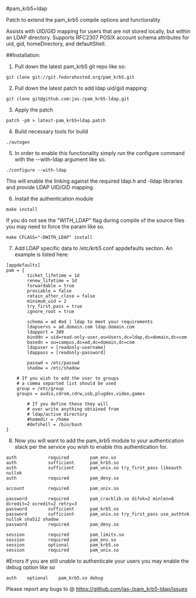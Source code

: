 #pam_krb5+ldap

Patch to extend the pam_krb5 compile options and functionality

Assists with UID/GID mapping for users that are not stored
locally, but within an LDAP directory. Supports RFC2307
POSIX account schema attributes for uid, gid, homeDirectory,
and defaultShell.

##Installation:
1. Pull down the latest pam_krb5 git repo like so:

```shell
git clone git://git.fedorahosted.org/pam_krb5.git
```

2. Pull down the latest patch to add ldap uid/gid mapping:

```shell
git clone git@github.com:jas-/pam_krb5-ldap.git
```

3. Apply the patch

```shell
patch -p0 > latest-pam_krb5+ldap.patch
```

4. Build necessary tools for build

```shell
./autogen
```

5. In order to enable this functionality simply run the configure
   command with the --with-ldap argument like so.

```shell
./configure --with-ldap
```

This will enable the linking against the required ldap.h and 
-lldap libraries and provide LDAP UID/GID mapping.

6. Install the authentication module

```shell
make install
```

If you do not see the "WITH_LDAP" flag during compile of the
source files you may need to force the param like so.

```shell
make CFLAGS="-DWITH_LDAP" install
```

7. Add LDAP specific data to /etc/krb5.conf appdefaults section.
An example is listed here:

```
[appdefaults]
pam = {
        ticket_lifetime = 1d
        renew_lifetime = 1d
        forwardable = true
        proxiable = false
        retain_after_close = false
        minimum_uid = 2
        try_first_pass = true
        ignore_root = true

        schema = ad #ad | ldap to meet your requirements
        ldapservs = ad.domain.com ldap.domain.com
        ldapport = 389
        binddn = uid=read-only-user,ou=Users,dc=ldap,dc=domain,dc=com
        basedn = ou=campus,dc=ad,dc=domain,dc=com
        ldapuser = [readonly-username]
        ldappass = [readonly-password]
        
        passwd = /etc/passwd
        shadow = /etc/shadow

	# If you wish to add the user to groups
	# a comma separted list should be used
	group = /etc/group
	groups = audio,cdrom,cdrw,usb,plugdev,video,games

        # If you define these they will
        # over write anything obtained from
        # ldap/active directory
        #homedir = /home
        #defshell = /bin/bash
}
```

8. Now you will want to add the pam_krb5 module to your authentication
stack per the service you wish to enable this authentication for.

```
auth            required        pam_env.so
auth            sufficient      pam_krb5.so
auth            sufficient      pam_unix.so try_first_pass likeauth nullok
auth            required        pam_deny.so

account         required        pam_unix.so

password        required        pam_cracklib.so difok=2 minlen=8 dcredit=2 ocredit=2 retry=3
password        sufficient      pam_krb5.so
password        sufficient      pam_unix.so try_first_pass use_authtok nullok sha512 shadow
password        required        pam_deny.so

session         required        pam_limits.so
session         required        pam_env.so
session         optional        pam_krb5.so
session         required        pam_unix.so
```

#Errors
If you are still unable to authenticate your users you may enable the debug option like so

```
auth	optional	pam_krb5.so debug
```

Please report any bugs to @ https://github.com/jas-/pam_krb5-ldap/issues
